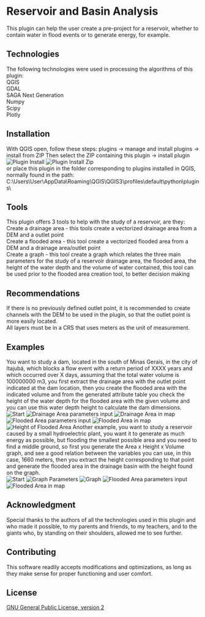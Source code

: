 # Reservoir and Basin Analysis

This plugin can help the user create a pre-project for a reservoir,
whether to contain water in flood events or to generate energy, for example.

## Technologies

The following technologies were used in processing the algorithms of this plugin:  
QGIS  
GDAL  
SAGA Next Generation  
Numpy  
Scipy  
Plotly  


## Installation

With QGIS open, follow these steps: plugins -> manage and install plugins -> install from ZIP
Then select the ZIP containing this plugin -> install plugin  
![Plugin Install](./imgs/installPlugin.png)
![Plugin Install Zip](./imgs/InstallPluginZip.png)    
or place this plugin in the folder corresponding to plugins installed in QGIS,
normally found in the path:   C:\Users\User\AppData\Roaming\QGIS\QGIS3\profiles\default\python\plugins\

## Tools
This plugin offers 3 tools to help with the study of a reservoir, are they:  
Create a drainage area - this tools create a vectorized drainage area from a DEM and a outlet point  
Create a flooded area - this tool create a vectorized flooded area from a DEM and a drainage area/outlet point  
Create a graph - this tool create a graph which relates the three main parameters for the study of a reservoir drainage area, the flooded area,
the height of the water depth and the volume of water contained,
this tool can be used prior to the flooded area creation tool, to better decision making

## Recommendations
If there is no previously defined outlet point, it is recommended to create channels with the DEM to be used in the plugin, so that the outlet point is more easily located.  
All layers must be in a CRS that uses meters as the unit of measurement.

## Examples
You want to study a dam, located in the south of Minas Gerais, in the city of Itajubá,
which blocks a flow event with a return period of XXXX years and which occurred over X days,
assuming that the total water volume is 100000000 m3,
you first extract the drainage area with the outlet point indicated at the dam location,
then you create the flooded area with the indicated volume and from the generated attribute table
you check the height of the water depth for the flooded area with the given volume and you can use this water depth height to calculate the dam dimensions.  
![Start](./imgs/start.png)
![Drainage Area parameters input](./imgs/DAcreate.png)
![Drainage Area in map](./imgs/DAlayer.png)
![Flooded Area parameters input](./imgs/FAcreate.png)
![Flooded Area in map](./imgs/FAlayer.png)
![Height of Flooded Area](./imgs/FAheight.png)
Another example, you want to study a reservoir caused by a small hydroelectric plant,
you want it to generate as much energy as possible,
but flooding the smallest possible area and you need to find a middle ground,
so first you generate the Area x Height x Volume graph,
and see a good relation between the variables you can use, in this case, 1660 meters,
then you extract the height corresponding to that point and generate
the flooded area in the drainage basin with the height found on the graph.  
![Start](./imgs/start.png)
![Graph Parameters](./imgs/graphParameters.png)
![Graph](./imgs/newplot.png)
![Flooded Area parameters input](./imgs/hydroeletricFloodedAreaParameters.png)
![Flooded Area in map](./imgs/hydroeletricFloodedAreaLayer.png)
## Acknowledgment

Special thanks to the authors of all the technologies used in this plugin and who made it possible,
to my parents and friends, to my teachers, and to the giants who, by standing on their shoulders,
allowed me to see further.

## Contributing

This software readily accepts modifications and optimizations, as long as they make sense for proper functioning and user comfort.

## License

[GNU General Public License, version 2](https://www.gnu.org/licenses/old-licenses/gpl-2.0.html.en)